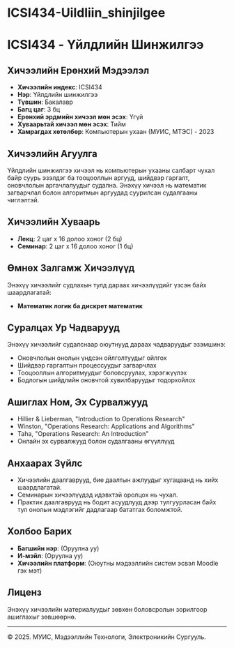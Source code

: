 # ICSI434-Uildliin_shinjilgee
# ICSI434 - Үйлдлийн Шинжилгээ

## Хичээлийн Ерөнхий Мэдээлэл
- **Хичээлийн индекс**: ICSI434
- **Нэр**: Үйлдлийн шинжилгээ
- **Түвшин**: Бакалавр
- **Багц цаг**: 3 бц
- **Ерөнхий эрдмийн хичээл мөн эсэх**: Үгүй
- **Хуваарьтай хичээл мөн эсэх**: Тийм
- **Хамрагдах хөтөлбөр**: Компьютерын ухаан (МУИС, МТЭС) - 2023

## Хичээлийн Агуулга
Үйлдлийн шинжилгээ хичээл нь компьютерын ухааны салбарт чухал байр суурь эзэлдэг ба тооцооллын аргууд, шийдвэр гаргалт, оновчлолын аргачлалуудыг судална. Энэхүү хичээл нь математик загварчлал болон алгоритмын аргуудад суурилсан судалгааны чиглэлтэй.

## Хичээлийн Хуваарь
- **Лекц**: 2 цаг x 16 долоо хоног (2 бц)
- **Семинар**: 2 цаг x 16 долоо хоног (1 бц)

## Өмнөх Залгамж Хичээлүүд
Энэхүү хичээлийг судлахын тулд дараах хичээлүүдийг үзсэн байх шаардлагатай:
- **Математик логик ба дискрет математик**

## Суралцах Ур Чадварууд
Энэхүү хичээлийг судалснаар оюутнууд дараах чадваруудыг эзэмшинэ:
- Оновчлолын онолын үндсэн ойлголтуудыг ойлгох
- Шийдвэр гаргалтын процессуудыг загварчлах
- Тооцооллын алгоритмуудыг боловсруулах, хэрэгжүүлэх
- Бодлогын шийдлийн оновчтой хувилбаруудыг тодорхойлох

## Ашиглах Ном, Эх Сурвалжууд
- Hillier & Lieberman, "Introduction to Operations Research"
- Winston, "Operations Research: Applications and Algorithms"
- Taha, "Operations Research: An Introduction"
- Онлайн эх сурвалжууд болон судалгааны өгүүллүүд

## Анхаарах Зүйлс
- Хичээлийн даалгаврууд, бие даалтын ажлуудыг хугацаанд нь хийх шаардлагатай.
- Семинарын хичээлүүдэд идэвхтэй оролцох нь чухал.
- Практик даалгаврууд нь бодит асуудлууд дээр тулгуурласан байх тул онолын мэдлэгийг дадлагаар бататгах боломжтой.

## Холбоо Барих
- **Багшийн нэр**: (Оруулна уу)
- **И-мэйл**: (Оруулна уу)
- **Хичээлийн платформ**: (Оюутны мэдээллийн систем эсвэл Moodle гэх мэт)

## Лиценз
Энэхүү хичээлийн материалуудыг зөвхөн боловсролын зорилгоор ашиглахыг зөвшөөрнө.

---

© 2025. МУИС, Мэдээллийн Технологи, Электроникийн Сургууль.
